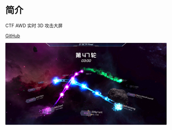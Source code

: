 # 简介

CTF AWD 实时 3D 攻击大屏 

[GitHub](https://github.com/wuhan005/Asteroid)

![Asteroid](../.vuepress/public/img/Asteroid.png)